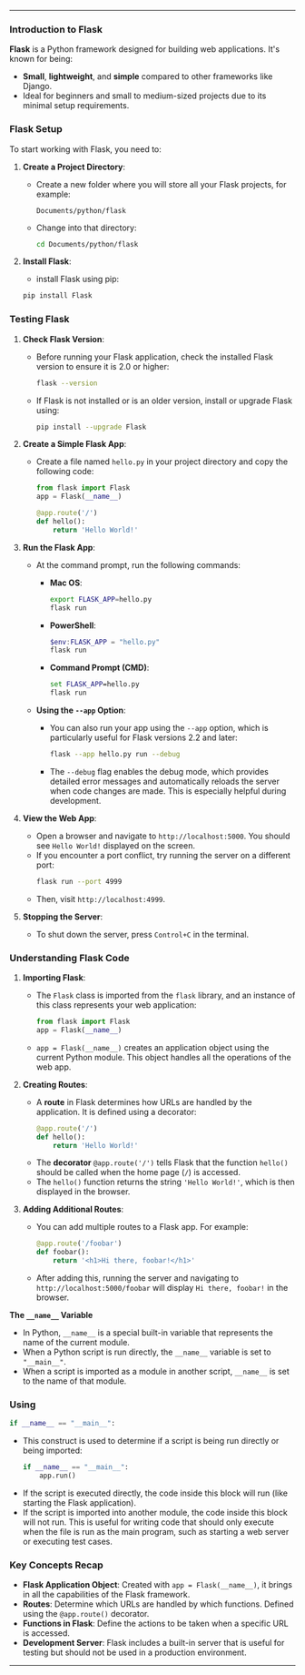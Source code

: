 
---

### Introduction to Flask

**Flask** is a Python framework designed for building web applications. It's known for being:
- **Small**, **lightweight**, and **simple** compared to other frameworks like Django.
- Ideal for beginners and small to medium-sized projects due to its minimal setup requirements.

### Flask Setup

To start working with Flask, you need to:
1. **Create a Project Directory**:
   - Create a new folder where you will store all your Flask projects, for example:
     ```
     Documents/python/flask
     ```
   - Change into that directory:
     ```bash
     cd Documents/python/flask
     ```

2. **Install Flask**:
   -  install Flask using pip:
     ```bash
     pip install Flask
     ```

### Testing Flask

1. **Check Flask Version**:
   - Before running your Flask application, check the installed Flask version to ensure it is 2.0 or higher:
     ```bash
     flask --version
     ```
   - If Flask is not installed or is an older version, install or upgrade Flask using:
     ```bash
     pip install --upgrade Flask
     ```

2. **Create a Simple Flask App**:
   - Create a file named `hello.py` in your project directory and copy the following code:
     ```python
     from flask import Flask
     app = Flask(__name__)
     
     @app.route('/')
     def hello():
         return 'Hello World!'
     ```

3. **Run the Flask App**:
   - At the command prompt, run the following commands:

     - **Mac OS**:
       ```bash
       export FLASK_APP=hello.py
       flask run
       ```

     - **PowerShell**:
       ```powershell
       $env:FLASK_APP = "hello.py"
       flask run
       ```

     - **Command Prompt (CMD)**:
       ```cmd
       set FLASK_APP=hello.py
       flask run
       ```

   - **Using the `--app` Option**:
     - You can also run your app using the `--app` option, which is particularly useful for Flask versions 2.2 and later:
       ```bash
       flask --app hello.py run --debug
       ```
     - The `--debug` flag enables the debug mode, which provides detailed error messages and automatically reloads the server when code changes are made. This is especially helpful during development.

4. **View the Web App**:
   - Open a browser and navigate to `http://localhost:5000`. You should see `Hello World!` displayed on the screen.
   - If you encounter a port conflict, try running the server on a different port:
     ```bash
     flask run --port 4999
     ```
   - Then, visit `http://localhost:4999`.

5. **Stopping the Server**:
   - To shut down the server, press `Control+C` in the terminal.

### Understanding Flask Code

1. **Importing Flask**:
   - The `Flask` class is imported from the `flask` library, and an instance of this class represents your web application:
     ```python
     from flask import Flask
     app = Flask(__name__)
     ```
   - `app = Flask(__name__)` creates an application object using the current Python module. This object handles all the operations of the web app.

2. **Creating Routes**:
   - A **route** in Flask determines how URLs are handled by the application. It is defined using a decorator:
     ```python
     @app.route('/')
     def hello():
         return 'Hello World!'
     ```
   - The **decorator** `@app.route('/')` tells Flask that the function `hello()` should be called when the home page (`/`) is accessed.
   - The `hello()` function returns the string `'Hello World!'`, which is then displayed in the browser.

3. **Adding Additional Routes**:
   - You can add multiple routes to a Flask app. For example:
     ```python
     @app.route('/foobar')
     def foobar():
         return '<h1>Hi there, foobar!</h1>'
     ```
   - After adding this, running the server and navigating to `http://localhost:5000/foobar` will display `Hi there, foobar!` in the browser.

<b>The ` __name__ ` Variable </b>

- In Python, `__name__` is a special built-in variable that represents the name of the current module. 
- When a Python script is run directly, the `__name__` variable is set to `"__main__"`. 
- When a script is imported as a module in another script, `__name__` is set to the name of that module.

### Using 
```python 
if __name__ == "__main__":
```

- This construct is used to determine if a script is being run directly or being imported:
  ```python
  if __name__ == "__main__":
      app.run()
  ```
- If the script is executed directly, the code inside this block will run (like starting the Flask application).
- If the script is imported into another module, the code inside this block will not run. This is useful for writing code that should only execute when the file is run as the main program, such as starting a web server or executing test cases.

### Key Concepts Recap

- **Flask Application Object**: Created with `app = Flask(__name__)`, it brings in all the capabilities of the Flask framework.
- **Routes**: Determine which URLs are handled by which functions. Defined using the `@app.route()` decorator.
- **Functions in Flask**: Define the actions to be taken when a specific URL is accessed.
- **Development Server**: Flask includes a built-in server that is useful for testing but should not be used in a production environment.

---
